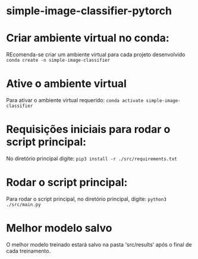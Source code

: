 # simple-image-classifier-pytorch

# Criar ambiente virtual no conda:
REcomenda-se criar um ambiente virtual para cada projeto desenvolvido
`conda create -n simple-image-classifier`

# Ative o ambiente virtual
Para ativar o ambiente virtual requerido:
`conda activate simple-image-classifier`

# Requisições iniciais para rodar o script principal:
No diretório principal digite:
`pip3 install -r ./src/requirements.txt`

# Rodar o script principal:
Para rodar o script principal, no diretório principal, digite:
`python3 ./src/main.py`

# Melhor modelo salvo
O melhor modelo treinado estará salvo na pasta 'src/results' após o final de cada treinamento.